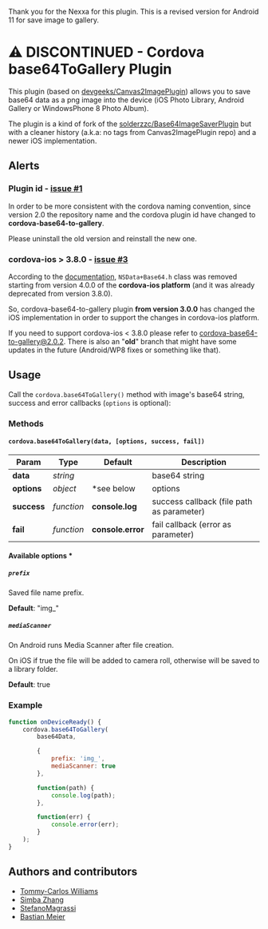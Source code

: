 Thank you for the Nexxa for this plugin.
This is a revised version for Android 11 for save image to gallery.

# :warning: DISCONTINUED - Cordova base64ToGallery Plugin
This plugin (based on [devgeeks/Canvas2ImagePlugin](http://github.com/devgeeks/Canvas2ImagePlugin)) allows you to save base64 data as a png image into the device (iOS Photo Library, Android Gallery or WindowsPhone 8 Photo Album).

The plugin is a kind of fork of the [solderzzc/Base64ImageSaverPlugin](https://github.com/solderzzc/Base64ImageSaverPlugin) but with a cleaner history (a.k.a: no tags from Canvas2ImagePlugin repo) and a newer iOS implementation.

## Alerts

### Plugin id - [issue #1](https://github.com/Nexxa/cordova-base64-to-gallery/issues/1)
In order to be more consistent with the cordova naming convention, since version 2.0 the repository name and the cordova plugin id have changed to **cordova-base64-to-gallery**.

Please uninstall the old version and reinstall the new one.

### cordova-ios > 3.8.0 - [issue #3](https://github.com/Nexxa/cordova-base64-to-gallery/issues/3)
According to the [documentation](https://github.com/apache/cordova-ios/blob/master/guides/API%20changes%20in%204.0.md#nsdatabase64h-removed), `NSData+Base64.h` class was removed starting from version 4.0.0 of the **cordova-ios platform** (and it was already deprecated from version 3.8.0).

So, cordova-base64-to-gallery plugin **from version 3.0.0** has changed the iOS implementation in order to support the changes in cordova-ios platform.

If you need to support cordova-ios < 3.8.0 please refer to [cordova-base64-to-gallery@2.0.2](https://github.com/Nexxa/cordova-base64-to-gallery/tree/2.0.2). There is also an "**old**" branch that might have some updates in the future (Android/WP8 fixes or something like that).

## Usage
Call the `cordova.base64ToGallery()` method with image's base64 string, success and error callbacks (`options` is optional):

### Methods
#### `cordova.base64ToGallery(data, [options, success, fail])`

Param       | Type       | Default           | Description
----------- | ---------- | ----------------- | -----------------------------------------
**data**    | *string*   |                   | base64 string
**options** | *object*   | \*see below       | options
**success** | *function* | **console.log**   | success callback (file path as parameter)
**fail**    | *function* | **console.error** | fail callback (error as parameter)

#### Available options *

##### `prefix`
Saved file name prefix.

**Default**: "img_"

##### `mediaScanner`
On Android runs Media Scanner after file creation.

On iOS if true the file will be added to camera roll, otherwise will be saved to a library folder.

**Default**: true

### Example

```javascript
function onDeviceReady() {
    cordova.base64ToGallery(
        base64Data,

        {
            prefix: 'img_',
            mediaScanner: true
        },

        function(path) {
            console.log(path);
        },

        function(err) {
            console.error(err);
        }
    );
}
```

## Authors and contributors
- [Tommy-Carlos Williams](http://github.com/devgeeks)
- [Simba Zhang](http://github.com/solderzzc)
- [StefanoMagrassi](http://github.com/StefanoMagrassi)
- [Bastian Meier](https://github.com/bastian-meier)
